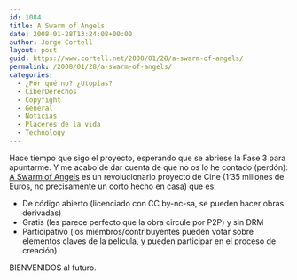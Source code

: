 ```yaml
---
id: 1084
title: A Swarm of Angels
date: 2008-01-28T13:24:08+00:00
author: Jorge Cortell
layout: post
guid: https://www.cortell.net/2008/01/28/a-swarm-of-angels/
permalink: /2008/01/28/a-swarm-of-angels/
categories:
  - ¿Por qué no? ¿Utopías?
  - CiberDerechos
  - Copyfight
  - General
  - Noticias
  - Placeres de la vida
  - Technology
---
```

Hace tiempo que sigo el proyecto, esperando que se abriese la Fase 3 para apuntarme. Y me acabo de dar cuenta de que no os lo he contado (perdón): <a target="_blank" title="https://aswarmofangels.com/" href="https://aswarmofangels.com/">A Swarm of Angels</a> es un revolucionario proyecto de Cine (1‘35 millones de Euros, no precisamente un corto hecho en casa) que es:

  * De código abierto (licenciado con CC by-nc-sa, se pueden hacer obras derivadas)
  * Gratis (les parece perfecto que la obra circule por P2P) y sin DRM
  * Participativo (los miembros/contribuyentes pueden votar sobre elementos claves de la pelí­cula, y pueden participar en el proceso de creación)

BIENVENIDOS al futuro.